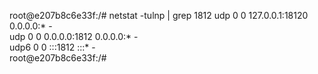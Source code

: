 root@e207b8c6e33f:/# netstat -tulnp | grep 1812
udp        0      0 127.0.0.1:18120         0.0.0.0:*                           -                   
udp        0      0 0.0.0.0:1812            0.0.0.0:*                           -                   
udp6       0      0 :::1812                 :::*                                -                   
root@e207b8c6e33f:/# 


